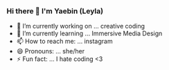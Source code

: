 ### Hi there 👋 I'm Yaebin (Leyla)
- 🔭 I’m currently working on ... creative coding
- 🌱 I’m currently learning ... Immersive Media Design
- 📫 How to reach me: ... instagram
- 😄 Pronouns: ... she/her
- ⚡ Fun fact: ... I hate coding <3

<!--
**yaebinnie/yaebinnie** is a ✨ _special_ ✨ repository because its `README.md` (this file) appears on your GitHub profile.

Here are some ideas to get you started:

-->
